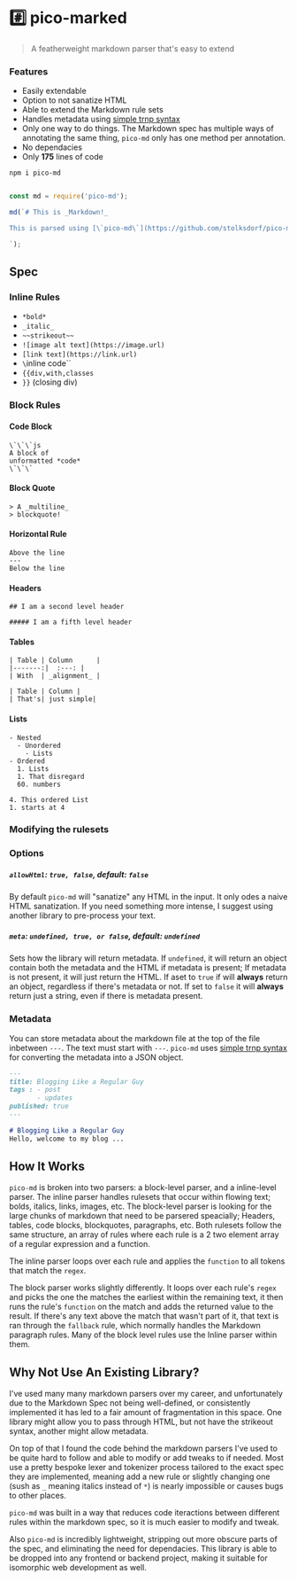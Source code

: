 # #️⃣ pico-marked
> A featherweight markdown parser that's easy to extend



### Features
- Easily extendable
- Option to not sanatize HTML
- Able to extend the Markdown rule sets
- Handles metadata using [simple trnp syntax](https://github.com/stolksdorf/trnp#simple-version)
- Only one way to do things. The Markdown spec has multiple ways of annotating the same thing, `pico-md` only has one method per annotation.
- No dependacies
- Only **175** lines of code


```
npm i pico-md
```

```js

const md = require('pico-md');

md(`# This is _Markdown!_

This is parsed using [\`pico-md\`](https://github.com/stolksdorf/pico-md).

`);
```


## Spec

### Inline Rules

- `*bold*`
- `_italic_`
- `~~strikeout~~`
- `![image alt text](https://image.url)`
- `[link text](https://link.url)`
- `\`inline code\``
- `{{div,with,classes`
- `}}` (closing div)


### Block Rules

#### Code Block
```
\`\`\`js
A block of
unformatted *code*
\`\`\`
```

#### Block Quote
```
> A _multiline_
> blockquote!
```

#### Horizontal Rule
```
Above the line
---
Below the line
```

#### Headers
```
## I am a second level header

##### I am a fifth level header
```

#### Tables
```
| Table | Column      |
|-------:|  :---: |
| With  | _alignment_ |

| Table | Column |
| That's| just simple|
```

#### Lists
```
- Nested
  - Unordered
    - Lists
- Ordered
  1. Lists
  1. That disregard
  60. numbers

4. This ordered List
1. starts at 4
```


### Modifying the rulesets



### Options

##### `allowHtml`: `true, false`, default: `false`
By default `pico-md` will "sanatize" any HTML in the input. It only odes a naive HTML sanatization. If you need something more intense, I suggest using another library to pre-process your text.


##### `meta`: `undefined, true, or false`, default: `undefined`
Sets how the library will return metadata. If `undefined`, it will return an object contain both the metadata and the HTML if metadata is present; If metadata is not present, it will just return the HTML. If aset to `true` if will **always** return an object, regardless if there's metadata or not. If set to `false` it will **always** return just a string, even if there is metadata present.



### Metadata
You can store metadata about the markdown file at the top of the file inbetween `---`. The text must start with `---`. `pico-md` uses [simple trnp syntax](https://github.com/stolksdorf/trnp#simple-version) for converting the metadata into a JSON object.


```markdown
---
title: Blogging Like a Regular Guy
tags : - post
       - updates
published: true
---

# Blogging Like a Regular Guy
Hello, welcome to my blog ...
```




## How It Works

`pico-md` is broken into two parsers: a block-level parser, and a inline-level parser. The inline parser handles rulesets that occur within flowing text; bolds, italics, links, images, etc. The block-level parser is looking for the large chunks of markdown that need to be parsered speacially; Headers, tables, code blocks, blockquotes, paragraphs, etc. Both rulesets follow the same structure, an array of rules where each rule is a 2 two element array of a regular expression and a function.

The inline parser loops over each rule and applies the `function` to all tokens that match the `regex`.

The block parser works slightly differently. It loops over each rule's `regex` and picks the one the matches the earliest within the remaining text, it then runs the rule's `function` on the match and adds the returned value to the result. If there's any text above the match that wasn't part of it, that text is ran through the `fallback` rule, which normally handles the Markdown paragraph rules. Many of the block level rules use the Inline parser within them.




## Why Not Use An Existing Library?

I've used many many markdown parsers over my career, and unfortunately due to the Markdown Spec not being well-defined, or consistently implemented it has led to a fair amount of fragmentation in this space. One library might allow you to pass through HTML, but not have the strikeout syntax, another might allow metadata.

On top of that I found the code behind the markdown parsers I've used to be quite hard to follow and able to modify or add tweaks to if needed. Most use a pretty bespoke lexer and tokenizer process tailored to the exact spec they are implemented, meaning add a new rule or slightly changing one (sush as `_` meaning italics instead of `*`) is nearly impossible or causes bugs to other places.

`pico-md` was built in a way that reduces code iteractions between different rules within the markdown spec, so it is much easier to modify and tweak.

Also `pico-md` is incredibly lightweight, stripping out more obscure parts of the spec, and eliminating the need for dependacies. This library is able to be dropped into any frontend or backend project, making it suitable for isomorphic web development as well.



